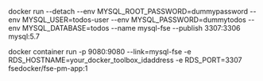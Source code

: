 docker run --detach --env MYSQL_ROOT_PASSWORD=dummypassword --env MYSQL_USER=todos-user --env MYSQL_PASSWORD=dummytodos --env MYSQL_DATABASE=todos --name mysql-fse --publish 3307:3306 mysql:5.7

docker container run -p 9080:9080 --link=mysql-fse -e RDS_HOSTNAME=your_docker_toolbox_idaddress -e RDS_PORT=3307  fsedocker/fse-pm-app:1